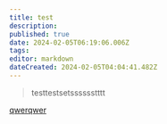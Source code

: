 ```yaml
---
title: test
description: 
published: true
date: 2024-02-05T06:19:06.006Z
tags: 
editor: markdown
dateCreated: 2024-02-05T04:04:41.482Z
---
```


> testtestsetsssssstttt

[qwerqwer](/docs/docs)